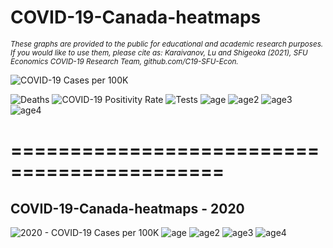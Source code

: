 # COVID-19-Canada-heatmaps
<sub>*These graphs are provided to the public for educational and academic research purposes. If you would like to use them, please cite as: Karaivanov, Lu and Shigeoka (2021), SFU Economics COVID-19 Research Team, github.com/C19-SFU-Econ.*</sub>

![COVID-19 Cases per 100K](cases_per100K.png?view=raw&s=200)
<!-- <img align="center" src="cases_per100K.png" width=1500> -->
![Deaths](deaths.png?view=raw)
![COVID-19 Positivity Rate](positivity_rate.png?view=raw)
![Tests](tests_per100K.png?view=raw)
![age](BCage.png?view=raw)
![age2](ONage.png?view=raw)
![age3](QCage.png?view=raw)
![age4](ABage.png?view=raw)
# ============================================
## COVID-19-Canada-heatmaps - 2020
![2020 - COVID-19 Cases per 100K](2020cases_per100K.png?view=raw&s=200)
![age](2020BCage.png?view=raw)
![age2](2020ONage.png?view=raw)
![age3](2020QCage.png?view=raw)
![age4](2020ABage.png?view=raw)
